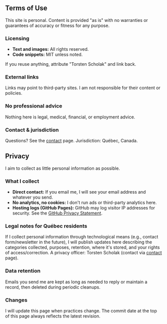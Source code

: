 ## Terms of Use

This site is personal. Content is provided "as is" with no warranties or guarantees of accuracy or fitness for any purpose.

### Licensing

- **Text and images:** All rights reserved.
- **Code snippets:** MIT unless noted.

If you reuse anything, attribute "Torsten Scholak" and link back.

### External links

Links may point to third-party sites. I am not responsible for their content or policies.

### No professional advice

Nothing here is legal, medical, financial, or employment advice.

### Contact & jurisdiction

Questions? See the [contact](/contact) page. Jurisdiction: Québec, Canada.

## Privacy

I aim to collect as little personal information as possible.

### What I collect

- **Direct contact:** If you email me, I will see your email address and whatever you send.
- **No analytics, no cookies:** I don't run ads or third-party analytics here.
- **Hosting logs (GitHub Pages):** GitHub may log visitor IP addresses for security. See the [GitHub Privacy Statement](https://docs.github.com/site-policy/privacy-policies/github-privacy-statement).

### Legal notes for Québec residents

If I collect personal information through technological means (e.g., contact form/newsletter in the future), I will publish updates here describing the categories collected, purposes, retention, where it's stored, and your rights of access/correction. A privacy officer: Torsten Scholak (contact via [contact](/contact) page).

### Data retention

Emails you send me are kept as long as needed to reply or maintain a record, then deleted during periodic cleanups.

### Changes

I will update this page when practices change. The commit date at the top of this page always reflects the latest revision.
